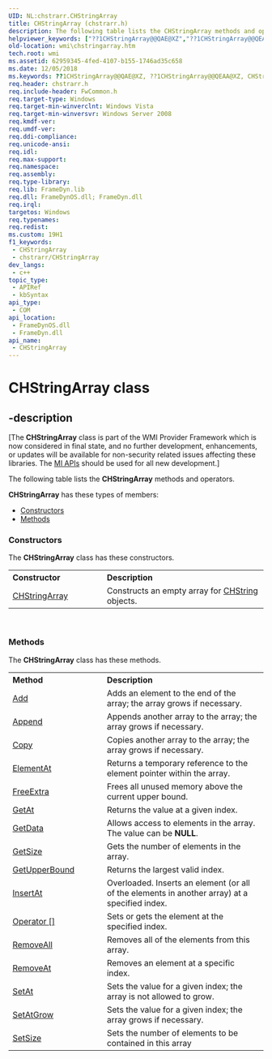 ```yaml
---
UID: NL:chstrarr.CHStringArray
title: CHStringArray (chstrarr.h)
description: The following table lists the CHStringArray methods and operators.
helpviewer_keywords: ["??1CHStringArray@@QAE@XZ","??1CHStringArray@@QEAA@XZ","CHStringArray","CHStringArray class [Windows Management Instrumentation]","CHStringArray class [Windows Management Instrumentation]","described","_hmm_chstringarray","chstrarr/CHStringArray","wmi.chstringarray"]
old-location: wmi\chstringarray.htm
tech.root: wmi
ms.assetid: 62959345-4fed-4107-b155-1746ad35c658
ms.date: 12/05/2018
ms.keywords: ??1CHStringArray@@QAE@XZ, ??1CHStringArray@@QEAA@XZ, CHStringArray, CHStringArray class [Windows Management Instrumentation], CHStringArray class [Windows Management Instrumentation],described, _hmm_chstringarray, chstrarr/CHStringArray, wmi.chstringarray
req.header: chstrarr.h
req.include-header: FwCommon.h
req.target-type: Windows
req.target-min-winverclnt: Windows Vista
req.target-min-winversvr: Windows Server 2008
req.kmdf-ver: 
req.umdf-ver: 
req.ddi-compliance: 
req.unicode-ansi: 
req.idl: 
req.max-support: 
req.namespace: 
req.assembly: 
req.type-library: 
req.lib: FrameDyn.lib
req.dll: FrameDynOS.dll; FrameDyn.dll
req.irql: 
targetos: Windows
req.typenames: 
req.redist: 
ms.custom: 19H1
f1_keywords:
 - CHStringArray
 - chstrarr/CHStringArray
dev_langs:
 - c++
topic_type:
 - APIRef
 - kbSyntax
api_type:
 - COM
api_location:
 - FrameDynOS.dll
 - FrameDyn.dll
api_name:
 - CHStringArray
---
```


# CHStringArray class


## -description

<p class="CCE_Message">[The <b>CHStringArray</b> class 
    is part of the WMI Provider Framework which is now considered in final state, and no further development, 
    enhancements, or updates will be available for non-security related issues affecting these libraries. The 
    <a href="/previous-versions/windows/desktop/wmi_v2/windows-management-infrastructure">MI APIs</a> should be used for all new 
    development.]

The following table lists the <b>CHStringArray</b> methods and operators.

<b xmlns:loc="http://microsoft.com/wdcml/l10n">CHStringArray</b> has these types of members:
<ul>
<li><a href="https://docs.microsoft.com/">Constructors</a></li>
<li><a href="https://docs.microsoft.com/">Methods</a></li>
</ul><h3><a id="constructors"></a>Constructors</h3>The <b xmlns:loc="http://microsoft.com/wdcml/l10n">CHStringArray</b> class has these constructors.
<table class="members" id="memberListConstructors">
<tr>
<th align="left" width="37%">Constructor</th>
<th align="left" width="63%">Description</th>
</tr>
<tr data="declared;">
<td align="left" width="37%">
<a href="/windows/desktop/api/chstrarr/nf-chstrarr-chstringarray-chstringarray">CHStringArray</a>
</td>
<td align="left" width="63%">
Constructs an empty array for <a href="/windows/desktop/WmiSdk/chstring">CHString</a> objects.

</td>
</tr>
</table> 
<h3><a id="methods"></a>Methods</h3>The <b>CHStringArray</b> class has these methods.
<table class="members" id="memberListMethods">
<tr>
<th align="left" width="37%">Method</th>
<th align="left" width="63%">Description</th>
</tr>
<tr data="declared;">
<td align="left" width="37%">
<a href="/windows/desktop/api/chstrarr/nf-chstrarr-chstringarray-add">Add</a>
</td>
<td align="left" width="63%">
Adds an element to the end of the array; the array grows if necessary.

</td>
</tr>
<tr data="declared;">
<td align="left" width="37%">
<a href="/windows/desktop/api/chstrarr/nf-chstrarr-chstringarray-append">Append</a>
</td>
<td align="left" width="63%">
Appends another array to the array; the array grows if necessary.

</td>
</tr>
<tr data="declared;">
<td align="left" width="37%">
<a href="/windows/desktop/api/chstrarr/nf-chstrarr-chstringarray-copy">Copy</a>
</td>
<td align="left" width="63%">
Copies another array to the array; the array grows if necessary.

</td>
</tr>
<tr data="declared;">
<td align="left" width="37%">
<a href="/windows/desktop/api/chstrarr/nf-chstrarr-chstringarray-elementat(int)">ElementAt</a>
</td>
<td align="left" width="63%">
Returns a temporary reference to the element pointer within the array.

</td>
</tr>
<tr data="declared;">
<td align="left" width="37%">
<a href="/windows/desktop/api/chstrarr/nf-chstrarr-chstringarray-freeextra">FreeExtra</a>
</td>
<td align="left" width="63%">
Frees all unused memory above the current upper bound.

</td>
</tr>
<tr data="declared;">
<td align="left" width="37%">
<a href="/windows/desktop/api/chstrarr/nf-chstrarr-chstringarray-getat(int)">GetAt</a>
</td>
<td align="left" width="63%">
Returns the value at a given index.

</td>
</tr>
<tr data="declared;">
<td align="left" width="37%">
<a href="/windows/desktop/api/chstrarr/nf-chstrarr-chstringarray-getdata">GetData</a>
</td>
<td align="left" width="63%">
Allows access to elements in the array. The value can be <b>NULL</b>.

</td>
</tr>
<tr data="declared;">
<td align="left" width="37%">
<a href="/windows/desktop/api/chstrarr/nf-chstrarr-chstringarray-getsize">GetSize</a>
</td>
<td align="left" width="63%">
Gets the number of elements in the array.

</td>
</tr>
<tr data="declared;">
<td align="left" width="37%">
<a href="/windows/desktop/api/chstrarr/nf-chstrarr-chstringarray-getupperbound">GetUpperBound</a>
</td>
<td align="left" width="63%">
Returns the largest valid index.

</td>
</tr>
<tr data="declared;">
<td align="left" width="37%">
<a href="/windows/desktop/api/chstrarr/nf-chstrarr-chstringarray-insertat(int_chstringarray)">InsertAt</a>
</td>
<td align="left" width="63%">Overloaded. Inserts an element (or all of the elements in another array) at a specified index.

</td>
</tr>
<tr data="declared;">
<td align="left" width="37%">
<a href="/windows/desktop/WmiSdk/chstringarray--operator-brackets">Operator []</a>
</td>
<td align="left" width="63%">
Sets or gets the element at the specified index.

</td>
</tr>
<tr data="declared;">
<td align="left" width="37%">
<a href="/windows/desktop/api/chstrarr/nf-chstrarr-chstringarray-removeall">RemoveAll</a>
</td>
<td align="left" width="63%">
Removes all of the elements from this array.

</td>
</tr>
<tr data="declared;">
<td align="left" width="37%">
<a href="/windows/desktop/api/chstrarr/nf-chstrarr-chstringarray-removeat">RemoveAt</a>
</td>
<td align="left" width="63%">
Removes an element at a specific index.

</td>
</tr>
<tr data="declared;">
<td align="left" width="37%">
<a href="/windows/desktop/api/chstrarr/nf-chstrarr-chstringarray-setat(int_lpcwstr)">SetAt</a>
</td>
<td align="left" width="63%">
Sets the value for a given index; the array is not allowed to grow.

</td>
</tr>
<tr data="declared;">
<td align="left" width="37%">
<a href="/windows/desktop/api/chstrarr/nf-chstrarr-chstringarray-setatgrow">SetAtGrow</a>
</td>
<td align="left" width="63%">
Sets the value for a given index; the array grows if necessary.

</td>
</tr>
<tr data="declared;">
<td align="left" width="37%">
<a href="/windows/desktop/api/chstrarr/nf-chstrarr-chstringarray-setsize">SetSize</a>
</td>
<td align="left" width="63%">
Sets the number of elements to be contained in this array

</td>
</tr>
</table>

